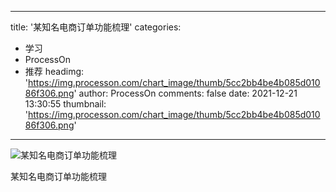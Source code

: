 
---
title: '某知名电商订单功能梳理'
categories: 
 - 学习
 - ProcessOn
 - 推荐
headimg: 'https://img.processon.com/chart_image/thumb/5cc2bb4be4b085d01086f306.png'
author: ProcessOn
comments: false
date: 2021-12-21 13:30:55
thumbnail: 'https://img.processon.com/chart_image/thumb/5cc2bb4be4b085d01086f306.png'
---

<div>   
<img class="thumb" alt="某知名电商订单功能梳理" src="https://img.processon.com/chart_image/thumb/5cc2bb4be4b085d01086f306.png" referrerpolicy="no-referrer">
<p>某知名电商订单功能梳理</p>  
</div>
            
